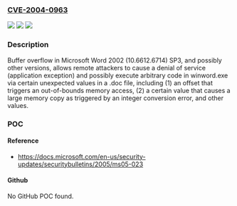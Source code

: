 ### [CVE-2004-0963](https://cve.mitre.org/cgi-bin/cvename.cgi?name=CVE-2004-0963)
![](https://img.shields.io/static/v1?label=Product&message=n%2Fa&color=blue)
![](https://img.shields.io/static/v1?label=Version&message=n%2Fa&color=blue)
![](https://img.shields.io/static/v1?label=Vulnerability&message=n%2Fa&color=brighgreen)

### Description

Buffer overflow in Microsoft Word 2002 (10.6612.6714) SP3, and possibly other versions, allows remote attackers to cause a denial of service (application exception) and possibly execute arbitrary code in winword.exe via certain unexpected values in a .doc file, including (1) an offset that triggers an out-of-bounds memory access, (2) a certain value that causes a large memory copy as triggered by an integer conversion error, and other values.

### POC

#### Reference
- https://docs.microsoft.com/en-us/security-updates/securitybulletins/2005/ms05-023

#### Github
No GitHub POC found.

